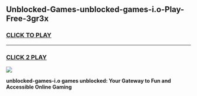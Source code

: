 
## Unblocked-Games-unblocked-games-i.o-Play-Free-3gr3x
<h3>
<a href="https://premium76.site?title=unblocked-games-i.o&ref=23A">CLICK TO PLAY</a></h3>
<hr>

<h3>
<a href="https://premium76.site?title=unblocked-games-i.o&ref=23A">CLICK 2 PLAY</a>
  
</h3>

<a href="https://premium76.site?title=unblocked-games-i.o&ref=23A"><img src="https://clearcache.store/games.png"></a>


**unblocked-games-i.o games unblocked: Your Gateway to Fun and Accessible Online Gaming**
